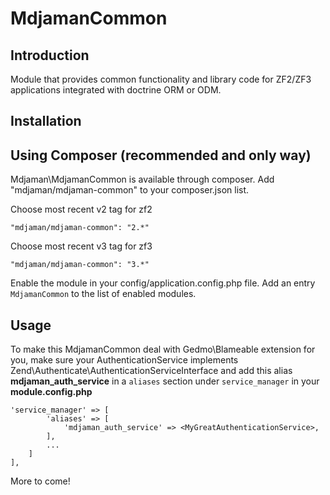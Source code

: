 MdjamanCommon
=======================

Introduction
------------
Module that provides common functionality and library code for ZF2/ZF3 applications integrated with doctrine ORM or ODM.

Installation
------------

Using Composer (recommended and only way)
----------------------------
Mdjaman\MdjamanCommon is available through composer. Add "mdjaman/mdjaman-common" to your composer.json list. 

Choose most recent v2 tag for zf2

    "mdjaman/mdjaman-common": "2.*"
    
Choose most recent v3 tag for zf3

    "mdjaman/mdjaman-common": "3.*"
    
Enable the module in your config/application.config.php file. Add an entry ```MdjamanCommon``` to the list of enabled 
modules.

Usage
------------
To make this MdjamanCommon deal with Gedmo\Blameable extension for you, make sure your AuthenticationService implements 
Zend\Authenticate\AuthenticationServiceInterface and add this alias **mdjaman_auth_service** in a ```aliases``` 
section under ```service_manager``` in your **module.config.php**

    'service_manager' => [
            'aliases' => [
                'mdjaman_auth_service' => <MyGreatAuthenticationService>,
            ],
            ...
        ]
    ],
    
More to come!
